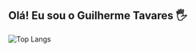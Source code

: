## Olá! Eu sou o Guilherme Tavares 🖐️


![Top Langs](https://github-readme-stats.vercel.app/api/top-langs/?username=GuilhermeTavares21&hide=javascript,css,scss,html&theme=tokyonight)

